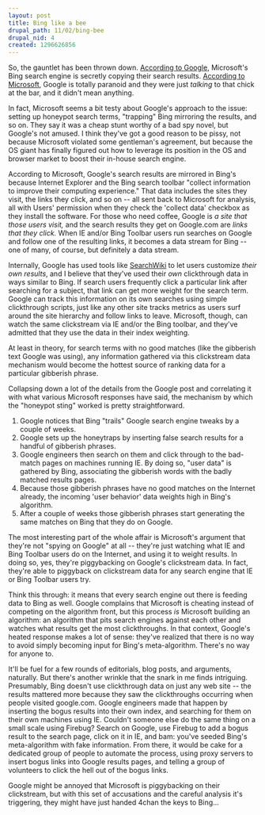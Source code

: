 ```yaml
--- 
layout: post
title: Bing like a bee
drupal_path: 11/02/bing-bee
drupal_nid: 4
created: 1296626856
---
```

So, the gauntlet has been thrown down. <a href="http://searchengineland.com/google-bing-is-cheating-copying-our-search-results-62914">According to Google</a>, Microsoft's Bing search engine is secretly copying their search results. <a href="http://www.bing.com/community/site_blogs/b/search/archive/2011/02/01/thoughts-on-search-quality.aspx">According to Microsoft</a>, Google is totally paranoid and they were just <em>talking</em> to that chick at the bar, and it didn't mean anything.

In fact, Microsoft seems a bit testy about Google's approach to the issue: setting up honeypot search terms, "trapping" Bing mirroring the results, and so on. They say it was a cheap stunt worthy of a bad spy novel, but Google's not amused. I think they've got a good reason to be pissy, not because Microsoft violated some gentleman's agreement, but because the OS giant has finally figured out how to leverage its position in the OS and browser market to boost their in-house search engine.

According to Microsoft, Google's search results are mirrored in Bing's because Internet Explorer and the Bing search toolbar "collect information to improve their computing experience." That data includes the sites they visit, the links they click, and so on -- all sent back to Microsoft for analysis, all with Users' permission when they check the 'collect data' checkbox as they install the software. For those who need coffee, Google is <em>a site that those users visit,</em> and the search results they get on Google.com are <em>links that they click.</em> When IE and/or Bing Toolbar users run searches on Google and follow one of the resulting links, it becomes a data stream for Bing -- one of many, of course, but definitely a data stream.

Internally, Google has used tools like <a href="http://googleblog.blogspot.com/2008/11/searchwiki-make-search-your-own.html">SearchWiki</a> to let users customize <em>their own results</em>, and I believe that they've used their <em>own</em> clickthrough data in ways similar to Bing. If search users frequently click a particular link after searching for a subject, that link can get more weight for the search term. Google can track this information on its own searches using simple clickthrough scripts, just like any other site tracks metrics as users surf around the site hierarchy and follow links to leave. Microsoft, though, can watch the same clickstream via IE and/or the Bing toolbar, and they've admitted that they use the data in their index weighting.

At least in theory, for search terms with no good matches (like the gibberish text Google was using), any information gathered via this clickstream data mechanism would become the hottest source of ranking data for a particular gibberish phrase.

Collapsing down a lot of the details from the Google post and correlating it with what various Microsoft responses have said, the mechanism by which the "honeypot sting" worked is pretty straightforward.

1. Google notices that Bing "trails" Google search engine tweaks by a couple of weeks.
2. Google sets up the honeytraps by inserting false search results for a handful of gibberish phrases.
3. Google engineers then search on them and click through to the bad-match pages on machines running IE. By doing so, "user data" is gathered by Bing, associating the gibberish words with the badly matched results pages.
4. Because those gibberish phrases have no good matches on the Internet already, the incoming 'user behavior' data weights high in Bing's algorithm.
5. After a couple of weeks those gibberish phrases start generating the same matches on Bing that they do on Google.

The most interesting part of the whole affair is Microsoft's argument that they're not "spying on Google" at all -- they're just watching what IE and Bing Toolbar users do on the Internet, and using it to weight results. In doing so, yes, they're piggybacking on Google's clickstream data. In fact, they're able to piggyback on clickstream data for <en>any</em> search engine that IE or Bing Toolbar users try.

Think this through: it means that every search engine out there is feeding data to Bing as well. Google complains that Microsoft is cheating instead of competing on the algorithm front, but this process <em>is</em> Microsoft building an algorithm: an algorithm that pits search engines against each other and watches what results get the most clickthroughs. In that context, Google's heated response makes a lot of sense: they've realized that there is no way to avoid simply becoming input for Bing's meta-algorithm. There's no way for anyone to.

It'll be fuel for a few rounds of editorials, blog posts, and arguments, naturally. But there's another wrinkle that the snark in me finds intriguing. Presumably, Bing doesn't use clickthrough data on just any web site -- the results mattered more because they saw the clickthroughs occurring when people visited google.com. Google engineers made that happen by inserting the bogus results into their own index, and searching for them on their own machines using IE. Couldn't someone else do the same thing on a small scale using Firebug? Search on Google, use Firebug to add a bogus result to the search page, click on it in IE, and bam: you've seeded Bing's meta-algorithm with fake information. From there, it would be cake for a dedicated group of people to automate the process, using proxy servers to insert bogus links into Google results pages, and telling a group of volunteers to click the hell out of the bogus links.

Google might be annoyed that Microsoft is piggybacking on their clickstream, but with this set of accusations and the careful analysis it's triggering, they might have just handed 4chan the keys to Bing...
